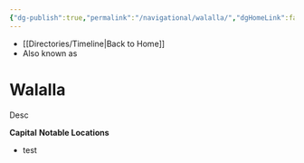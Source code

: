 ```yaml
---
{"dg-publish":true,"permalink":"/navigational/walalla/","dgHomeLink":false}
---
```


- [[Directories/Timeline\|Back to Home]]
- Also known as 

# Walalla
Desc

**Capital**
**Notable Locations**
- test
